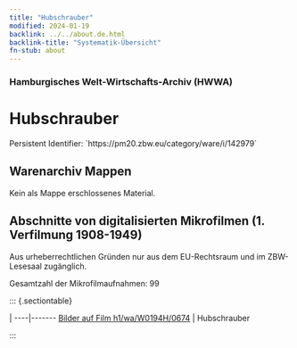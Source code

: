```yaml
---
title: "Hubschrauber"
modified: 2024-01-19
backlink: ../../about.de.html
backlink-title: "Systematik-Übersicht"
fn-stub: about
---
```


### Hamburgisches Welt-Wirtschafts-Archiv (HWWA)

# Hubschrauber

<div class="hint">Persistent Identifier: `https://pm20.zbw.eu/category/ware/i/142979`</div>







## Warenarchiv Mappen





Kein als Mappe erschlossenes Material.



<a id="filmsections" />

## Abschnitte von digitalisierten Mikrofilmen (1. Verfilmung 1908-1949)

<p>Aus urheberrechtlichen Gründen nur aus dem EU-Rechtsraum und im ZBW-Lesesaal zugänglich.</p>


<p>Gesamtzahl der Mikrofilmaufnahmen: 99</p>





::: {.sectiontable}

 | 
----|-------
<a class="btn" href="https://pm20.zbw.eu/film/h1/wa/W0194H/0674" rel="nofollow">Bilder auf Film h1/wa/W0194H/0674</a> | Hubschrauber


:::
















